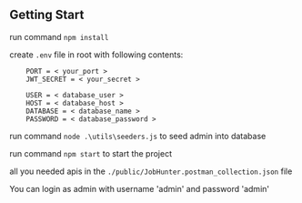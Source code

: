 ## Getting Start

run command `npm install`

create `.env` file in root with following contents:

```shell
    PORT = < your_port >
    JWT_SECRET = < your_secret >

    USER = < database_user >
    HOST = < database_host >
    DATABASE = < database_name >
    PASSWORD = < database_password >
```

run command `node .\utils\seeders.js` to seed admin into database

run command `npm start` to start the project

all you needed apis in the `./public/JobHunter.postman_collection.json` file

You can login as admin with username 'admin' and password 'admin'
